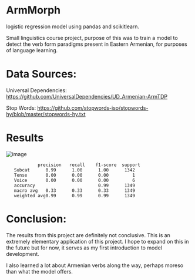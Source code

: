 # ArmMorph
logistic regression model using pandas and scikitlearn.

Small linguistics course project, purpose of this was to train a model to detect the verb form paradigms present in Eastern Armenian, for purposes of language learning. 

# Data Sources:
Universal Dependencies: https://github.com/UniversalDependencies/UD_Armenian-ArmTDP

Stop Words: https://github.com/stopwords-iso/stopwords-hy/blob/master/stopwords-hy.txt

# Results

![image](https://github.com/esafarian2/ArmMorph/assets/78068346/4bd58ba4-1856-4cd4-ad1e-30f43501cb53)


                precision   recall    f1-score  support
       Subcat      0.99      1.00      1.00      1342
       Tense       0.00      0.00      0.00         1
       Voice       0.00      0.00      0.00         6
       accuracy                        0.99      1349
       macro avg   0.33      0.33      0.33      1349
       weighted avg0.99      0.99      0.99      1349


# Conclusion:

The results from this project are definitely not conclusive. This is an extremely elementary application of this project. I hope to expand on this in the future but for now, it serves as my first introduction to model development. 

I also learned a lot about Armenian verbs along the way, perhaps moreso than what the model offers.
